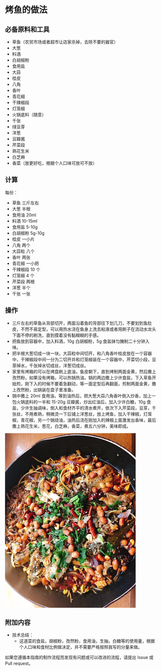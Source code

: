 # 烤鱼的做法

## 必备原料和工具

- 草鱼（农贸市场或者超市让店家杀掉，去除不要的器官）
- 大葱
- 料酒
- 白胡椒粉
- 食用盐
- 大蒜
- 桂皮
- 八角
- 香叶
- 青花椒
- 干辣椒段
- 灯笼椒
- 火锅底料（随意）
- 千张
- 绿豆芽
- 洋葱
- 豆瓣酱
- 芹菜段
- 熟花生米
- 白芝麻
- 香菜（放更好吃，根据个人口味可放可不放）

## 计算

每份：

- 草鱼 三斤左右
- 大葱 半根
- 食用油 20ml
- 料酒 10-15ml
- 食用盐 5-10g
- 白胡椒粉 5g-10g
- 桂皮 一小片
- 八角 两个
- 大蒜粒 八个
- 香叶 两张
- 青花椒 一小把
- 干辣椒段 10 个
- 灯笼椒 4 个
- 芹菜段 两根
- 洋葱 半个
- 千张 一张

## 操作

- 三斤左右的草鱼从背部切开，两面沿着鱼的背部往下划几刀，不要划到鱼肚皮，不然不易定型，可以用热水浇在鱼身上洗去粘液或者用刷子在流动水龙头下面不停的刷洗，直到摸着没有黏糊糊的手感。
- 把鱼放到容器中，加入料酒，10g 白胡椒粉，5g 食盐抹匀腌制二十分钟入味。
- 把半根大葱切成一块一块，大蒜粒中间切开，和八角香叶桂皮放在一个容器中，干辣椒段中间一分为二切开并和灯笼椒装在一个容器中，芹菜切小段，豆芽焯水，千张焯水切成丝，洋葱切成丝。
- 家里有烤箱的可以在烤盘刷上底油，鱼皮朝下，直到烤制两面金黄，然后撒上孜然粉，如果没有烤箱，可以热锅热油，锅的两边撒上少许食盐，下入草鱼开始煎，刚下入的时候不要着急翻动，等一面定型后再翻面，煎制两面金黄，撒上孜然粉，出锅装在盘子里准备。
- 锅中撒上 20ml 食用油，等到油热后，把大葱大蒜八角香叶倒入炒香，加上一包火锅底料的一半和 15-20g 豆瓣酱，炒出红油后，加入少许白糖，10g 食盐，少许生抽调味，倒入和食材齐平的清水煮开，依次下入芹菜段，豆芽，千张丝，不用煮熟，稍微烫一下后铺上洋葱丝，放上烤鱼，加入干辣椒，灯笼椒，青花椒，另一个锅烧油，油热后浇在刚加入的辣椒上面激发出香味，最后撒上熟花生米，葱花，白芝麻，香菜，煮五六分钟，美味即成。

![示例菜成品](./烤鱼.jpg)

## 附加内容

- 技术总结：
  - 这道菜的食盐，胡椒粉，孜然粉，食用油，生抽，白糖等的使用量，根据个人口味和食材比例做决定，并不需要严格按照我写的分量来做。

如果您遵循本指南的制作流程而发现有问题或可以改进的流程，请提出 Issue 或 Pull request。
